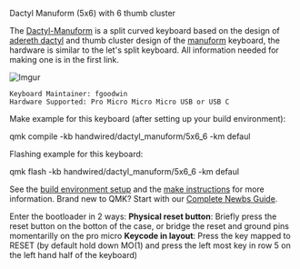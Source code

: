 Dactyl Manuform (5x6) with 6 thumb cluster

The [Dactyl-Manuform](https://github.com/tshort/dactyl-keyboard) is a split curved keyboard based on the design of [adereth dactyl](https://github.com/adereth/dactyl-keyboard) and thumb cluster design of the [manuform](https://geekhack.org/index.php?topic=46015.0) keyboard, the hardware is similar to the let's split keyboard. All information needed for making one is in the first link.


![Imgur](https://i.imgur.com/MvtMG1vh.png)

    Keyboard Maintainer: fgoodwin
    Hardware Supported: Pro Micro Micro Micro USB or USB C

Make example for this keyboard (after setting up your build environment):

qmk compile -kb handwired/dactyl_manuform/5x6_6 -km defaul

Flashing example for this keyboard:

qmk flash -kb handwired/dactyl_manuform/5x6_6 -km defaul

See the [build environment setup](https://docs.qmk.fm/#/getting_started_build_tools) and the [make instructions](https://docs.qmk.fm/#/getting_started_make_guide) for more information. Brand new to QMK? Start with our [Complete Newbs Guide](https://docs.qmk.fm/#/newbs).

Enter the bootloader in 2 ways:
    **Physical reset button**: Briefly press the reset button on the botton of the case, or bridge the reset and ground pins momentarilly on the pro micro
    **Keycode in layout**: Press the key mapped to RESET (by default hold down MO(1) and press the left most key in row 5 on the left hand half of the keyboard)